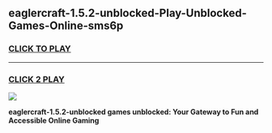 
## eaglercraft-1.5.2-unblocked-Play-Unblocked-Games-Online-sms6p
<h3>
<a href="https://premium76.site?title=eaglercraft-1.5.2-unblocked&ref=25A">CLICK TO PLAY</a></h3>
<hr>

<h3>
<a href="https://premium76.site?title=eaglercraft-1.5.2-unblocked&ref=25A">CLICK 2 PLAY</a>
  
</h3>

<a href="https://premium76.site?title=eaglercraft-1.5.2-unblocked&ref=25A"><img src="https://clearcache.store/games.png"></a>


**eaglercraft-1.5.2-unblocked games unblocked: Your Gateway to Fun and Accessible Online Gaming**
